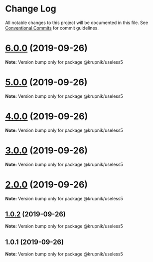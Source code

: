 # Change Log

All notable changes to this project will be documented in this file.
See [Conventional Commits](https://conventionalcommits.org) for commit guidelines.

# [6.0.0](https://github.com/yurikrupniktools/lerna-examples/compare/@krupnik/useless5@5.0.0...@krupnik/useless5@6.0.0) (2019-09-26)

**Note:** Version bump only for package @krupnik/useless5





# [5.0.0](https://github.com/yurikrupniktools/lerna-examples/compare/@krupnik/useless5@4.0.0...@krupnik/useless5@5.0.0) (2019-09-26)

**Note:** Version bump only for package @krupnik/useless5





# [4.0.0](https://github.com/yurikrupniktools/lerna-examples/compare/@krupnik/useless5@3.0.0...@krupnik/useless5@4.0.0) (2019-09-26)

**Note:** Version bump only for package @krupnik/useless5





# [3.0.0](https://github.com/yurikrupniktools/lerna-examples/compare/@krupnik/useless5@2.0.0...@krupnik/useless5@3.0.0) (2019-09-26)

**Note:** Version bump only for package @krupnik/useless5





# [2.0.0](https://github.com/yurikrupniktools/lerna-examples/compare/@krupnik/useless5@1.0.2...@krupnik/useless5@2.0.0) (2019-09-26)

**Note:** Version bump only for package @krupnik/useless5





## [1.0.2](https://github.com/yurikrupniktools/lerna-examples/compare/@krupnik/useless5@1.0.1...@krupnik/useless5@1.0.2) (2019-09-26)

**Note:** Version bump only for package @krupnik/useless5





## 1.0.1 (2019-09-26)

**Note:** Version bump only for package @krupnik/useless5
